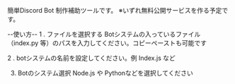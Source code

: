 簡単Discord Bot 制作補助ツールです。
※いずれ無料公開サービスを作る予定です。

--使い方--
1 . ファイルを選択する
Botシステムの入っているファイル（index.py 等）のパスを入力してください。コピーペーストも可能です

2 . botシステムの名前を設定してください。例 Index.js など

3. Botのシステム選択 Node.js や Pythonなどを選択してください
